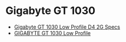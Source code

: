 # Gigabyte GT 1030

+ [Gigabyte GT 1030 Low Profile D4 2G Specs](https://www.cnet.com/products/gigabyte-gt-1030-low-profile-d4-2g-graphics-card-gf-gt-1030-2-gb/)
+ [GIGABYTE GT 1030 Low Profile](https://www.techpowerup.com/gpu-specs/gigabyte-gt-1030-low-profile.b4616)
